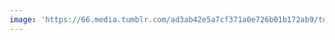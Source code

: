 ```yaml
---
image: 'https://66.media.tumblr.com/ad3ab42e5a7cf371a0e726b01b172ab9/tumblr_ocmfqxUHsI1tbdx3so1_1280.jpg'
---
```

